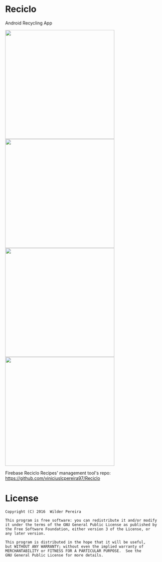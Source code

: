 # Reciclo

Android Recycling App

<a href="http://i.imgur.com/yObsQ3b.jpg"><img src="http://i.imgur.com/yObsQ3b.jpg" height="350"></a>
<a href="http://i.imgur.com/D0fuF7g.jpg"><img src="http://i.imgur.com/D0fuF7g.jpg" height="350"></a>
<a href="http://i.imgur.com/Fr7TWXQ.jpg"><img src="http://i.imgur.com/Fr7TWXQ.jpg" height="350"></a>
<a href="http://i.imgur.com/0OcYIza.png"><img src="http://i.imgur.com/0OcYIza.png" height="350"></a>

Firebase Reciclo Recipes' management tool's repo: https://github.com/viniciuslcpereira97/Reciclo

# License
    Copyright (C) 2016  Wilder Pereira

    This program is free software: you can redistribute it and/or modify
    it under the terms of the GNU General Public License as published by
    the Free Software Foundation, either version 3 of the License, or
    any later version.

    This program is distributed in the hope that it will be useful,
    but WITHOUT ANY WARRANTY; without even the implied warranty of
    MERCHANTABILITY or FITNESS FOR A PARTICULAR PURPOSE.  See the
    GNU General Public License for more details.
